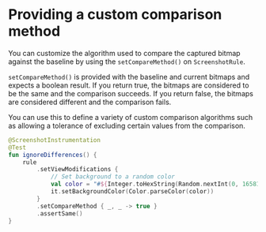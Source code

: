 # Providing a custom comparison method

You can customize the algorithm used to compare the captured bitmap against the baseline by using the `setCompareMethod()` on `ScreenshotRule`.

`setCompareMethod()` is provided with the baseline and current bitmaps and expects a boolean result. If you return true, the bitmaps are
considered to be the same and the comparison succeeds. If you return false, the bitmaps are considered different and the comparison fails.

You can use this to define a variety of custom comparison algorithms such as allowing a tolerance of excluding certain values from the comparison.

```kotlin
@ScreenshotInstrumentation
@Test
fun ignoreDifferences() {
    rule
        .setViewModifications {
            // Set background to a random color
            val color = "#${Integer.toHexString(Random.nextInt(0, 16581375)).padStart(6, '0')}"
            it.setBackgroundColor(Color.parseColor(color))
        }
        .setCompareMethod { _, _ -> true }
        .assertSame()
}
```

